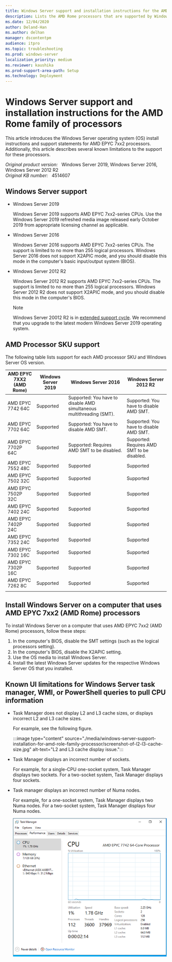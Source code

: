 ```yaml
---
title: Windows Server support and installation instructions for the AMD Rome family of processors
description: Lists the AMD Rome processors that are supported by Windows Server 2019, Windows Server 2016, and Windows Server 2012 R2. Additionally lists support caveats and installation instructions.
ms.date: 12/04/2020
author: Deland-Han
ms.author: delhan
manager: dscontentpm
audience: itpro
ms.topic: troubleshooting
ms.prod: windows-server
localization_priority: medium
ms.reviewer: kaushika
ms.prod-support-area-path: Setup
ms.technology: Deployment
---
```

# Windows Server support and installation instructions for the AMD Rome family of processors

This article introduces the Windows Server operating system (OS) install instructions and support statements for AMD EPYC 7xx2 processors. Additionally, this article describes several known limitations to the support for these processors.

_Original product version:_ &nbsp; Windows Server 2019, Windows Server 2016, Windows Server 2012 R2  
_Original KB number:_ &nbsp; 4514607

## Windows Server support

- Windows Server 2019

    Windows Server 2019 supports AMD EPYC 7xx2-series CPUs. Use the Windows Server 2019 refreshed media image released early October 2019 from appropriate licensing channel as applicable.

- Windows Server 2016

    Windows Server 2016 supports AMD EPYC 7xx2-series CPUs. The support is limited to no more than 255 logical processors. Windows Server 2016 does not support X2APIC mode, and you should disable this mode in the computer's basic input/output system (BIOS).

- Windows Server 2012 R2

    Windows Server 2012 R2 supports AMD EPYC 7xx2-series CPUs. The support is limited to no more than 255 logical processors. Windows Server 2012 R2 does not support X2APIC mode, and you should disable this mode in the computer's BIOS.

    > [!NOTE]
    > Windows Server 20012 R2 is in [extended support cycle](/lifecycle/products/?alpha=Windows%20Server%202012%20R2). We recommend that you upgrade to the latest modern Windows Server 2019 operating system.

## AMD Processor SKU support

The following table lists support for each AMD processor SKU and Windows Server OS version.

|AMD EPYC 7XX2 (AMD Rome)|Windows Server 2019|Windows Server 2016|Windows Server 2012 R2|
|---|---|---|---|
|AMD EPYC 7742 64C|Supported|Supported: You have to disable AMD simultaneous multithreading (SMT).|Supported: You have to disable AMD SMT.|
|AMD EPYC 7702 64C|Supported|Supported: You have to disable AMD SMT.|Supported: You have to disable AMD SMT.|
|AMD EPYC 7702P 64C|Supported|Supported: Requires AMD SMT to be disabled.|Supported: Requires AMD SMT to be disabled.|
|AMD EPYC 7552 48C|Supported|Supported|Supported|
|AMD EPYC 7502 32C|Supported|Supported|Supported|
|AMD EPYC 7502P 32C|Supported|Supported|Supported|
|AMD EPYC 7402 24C|Supported|Supported|Supported|
|AMD EPYC 7402P 24C|Supported|Supported|Supported|
|AMD EPYC 7352 24C|Supported|Supported|Supported|
|AMD EPYC 7302 16C|Supported|Supported|Supported|
|AMD EPYC 7302P 16C|Supported|Supported|Supported|
|AMD EPYC 7262 8C|Supported|Supported|Supported|
|||||

## Install Windows Server on a computer that uses AMD EPYC 7xx2 (AMD Rome) processors

To install Windows Server on a computer that uses AMD EPYC 7xx2 (AMD Rome) processors, follow these steps:

1. In the computer's BIOS, disable the SMT settings (such as the logical processors setting).
2. In the computer's BIOS, disable the X2APIC setting.
3. Use the OS media to install Windows Server.
4. Install the latest Windows Server updates for the respective Windows Server OS that you installed.

## Known UI limitations for Windows Server task manager, WMI, or PowerShell queries to pull CPU information

- Task Manager does not display L2 and L3 cache sizes, or displays incorrect L2 and L3 cache sizes.

    For example, see the following figure.

    :::image type="content" source="./media/windows-server-support-installation-for-amd-role-family-processor/screenshot-of-l2-l3-cache-size.jpg" alt-text="L2 and L3 cache display issue.":::

- Task Manager displays an incorrect number of sockets.

    For example, for a single-CPU one-socket system, Task Manager displays two sockets. For a two-socket system, Task Manager displays four sockets.

- Task manager displays an incorrect number of Numa nodes.

    For example, for a one-socket system, Task Manager displays two Numa nodes. For a two-socket system, Task Manager displays four Numa nodes.

    ![Task manager](./media/windows-server-support-installation-for-amd-role-family-processor/screenshot-of-numa-nodes.png)
